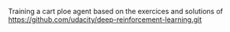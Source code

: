 Training a cart ploe agent based on the exercices and solutions of https://github.com/udacity/deep-reinforcement-learning.git
